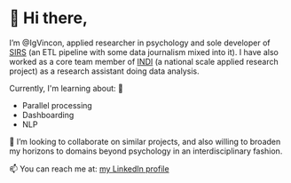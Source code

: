 # 👋 Hi there, 
I’m @IgVincon, applied researcher in psychology and sole developer of [SIRS](https://github.com/IgVincon/sirs) (an ETL pipeline with some data journalism mixed into it). I have also worked as a core team member of [INDI](https://indi.psico.edu.uy/en) (a national scale applied research project) as a research assistant doing data analysis. 

Currently, I'm learning about: 🌱
- Parallel processing
- Dashboarding
- NLP

💞️ I’m looking to collaborate on similar projects, and also willing to broaden my horizons to domains beyond psychology in an interdisciplinary fashion.

📫 You can reach me at: [my LinkedIn profile](https://www.linkedin.com/in/jirvincon/?locale=en_US)


<!---
IgVincon/IgVincon is a ✨ special ✨ repository because its `README.md` (this file) appears on your GitHub profile.
You can click the Preview link to take a look at your changes.
--->
